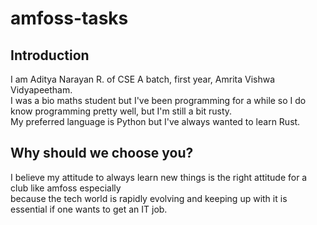 # amfoss-tasks

## Introduction

I am Aditya Narayan R. of CSE A batch, first year, Amrita Vishwa Vidyapeetham.  
I was a bio maths student but I've been programming for a while so I do know programming pretty well, but I'm still a bit rusty.   
My preferred language is Python but I've always wanted to learn Rust.  

## **Why should we choose you?**

I believe my attitude to always learn new things is the right attitude for a club like amfoss especially  
because the tech world is rapidly evolving and keeping up with it is essential if one wants to get an IT job.  
